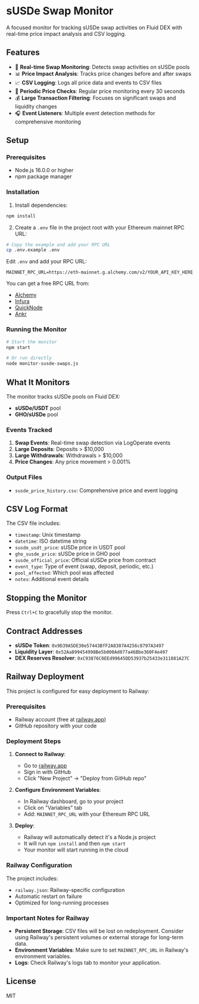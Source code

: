 # sUSDe Swap Monitor

A focused monitor for tracking sUSDe swap activities on Fluid DEX with real-time price impact analysis and CSV logging.

## Features

- 🎯 **Real-time Swap Monitoring**: Detects swap activities on sUSDe pools
- 📊 **Price Impact Analysis**: Tracks price changes before and after swaps
- 📈 **CSV Logging**: Logs all price data and events to CSV files
- 🔄 **Periodic Price Checks**: Regular price monitoring every 30 seconds
- 💰 **Large Transaction Filtering**: Focuses on significant swaps and liquidity changes
- 🎧 **Event Listeners**: Multiple event detection methods for comprehensive monitoring

## Setup

### Prerequisites

- Node.js 16.0.0 or higher
- npm package manager

### Installation

1. Install dependencies:

```bash
npm install
```

2. Create a `.env` file in the project root with your Ethereum mainnet RPC URL:

```bash
# Copy the example and add your RPC URL
cp .env.example .env
```

Edit `.env` and add your RPC URL:

```
MAINNET_RPC_URL=https://eth-mainnet.g.alchemy.com/v2/YOUR_API_KEY_HERE
```

You can get a free RPC URL from:

- [Alchemy](https://www.alchemy.com/)
- [Infura](https://infura.io/)
- [QuickNode](https://www.quicknode.com/)
- [Ankr](https://www.ankr.com/)

### Running the Monitor

```bash
# Start the monitor
npm start

# Or run directly
node monitor-susde-swaps.js
```

## What It Monitors

The monitor tracks sUSDe pools on Fluid DEX:

- **sUSDe/USDT** pool
- **GHO/sUSDe** pool

### Events Tracked

1. **Swap Events**: Real-time swap detection via LogOperate events
2. **Large Deposits**: Deposits > $10,000
3. **Large Withdrawals**: Withdrawals > $10,000
4. **Price Changes**: Any price movement > 0.001%

### Output Files

- `susde_price_history.csv`: Comprehensive price and event logging

## CSV Log Format

The CSV file includes:

- `timestamp`: Unix timestamp
- `datetime`: ISO datetime string
- `susde_usdt_price`: sUSDe price in USDT pool
- `gho_susde_price`: sUSDe price in GHO pool
- `susde_official_price`: Official sUSDe price from contract
- `event_type`: Type of event (swap, deposit, periodic, etc.)
- `pool_affected`: Which pool was affected
- `notes`: Additional event details

## Stopping the Monitor

Press `Ctrl+C` to gracefully stop the monitor.

## Contract Addresses

- **sUSDe Token**: `0x9D39A5DE30e57443BfF2A8307A4256c8797A3497`
- **Liquidity Layer**: `0x52Aa899454998Be5b000Ad077a46Bbe360F4e497`
- **DEX Reserves Resolver**: `0xC93876C0EEd99645DD53937b25433e311881A27C`

## Railway Deployment

This project is configured for easy deployment to Railway:

### Prerequisites

- Railway account (free at [railway.app](https://railway.app))
- GitHub repository with your code

### Deployment Steps

1. **Connect to Railway**:

   - Go to [railway.app](https://railway.app)
   - Sign in with GitHub
   - Click "New Project" → "Deploy from GitHub repo"

2. **Configure Environment Variables**:

   - In Railway dashboard, go to your project
   - Click on "Variables" tab
   - Add: `MAINNET_RPC_URL` with your Ethereum RPC URL

3. **Deploy**:
   - Railway will automatically detect it's a Node.js project
   - It will run `npm install` and then `npm start`
   - Your monitor will start running in the cloud

### Railway Configuration

The project includes:

- `railway.json`: Railway-specific configuration
- Automatic restart on failure
- Optimized for long-running processes

### Important Notes for Railway

- **Persistent Storage**: CSV files will be lost on redeployment. Consider using Railway's persistent volumes or external storage for long-term data.
- **Environment Variables**: Make sure to set `MAINNET_RPC_URL` in Railway's environment variables.
- **Logs**: Check Railway's logs tab to monitor your application.

## License

MIT
